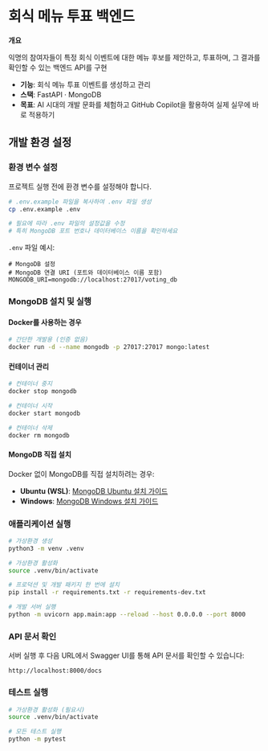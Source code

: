 # 회식 메뉴 투표 백엔드

**개요**

익명의 참여자들이 특정 회식 이벤트에 대한 메뉴 후보를 제안하고, 투표하며, 그 결과를 확인할 수 있는 백엔드 API를 구현

- **기능**: 회식 메뉴 투표 이벤트를 생성하고 관리
- **스택**: FastAPI · MongoDB
- **목표**: AI 시대의 개발 문화를 체험하고 GitHub Copilot을 활용하여 실제 실무에 바로 적용하기

## 개발 환경 설정

### 환경 변수 설정

프로젝트 실행 전에 환경 변수를 설정해야 합니다.

```bash
# .env.example 파일을 복사하여 .env 파일 생성
cp .env.example .env

# 필요에 따라 .env 파일의 설정값을 수정
# 특히 MongoDB 포트 번호나 데이터베이스 이름을 확인하세요
```

`.env` 파일 예시:
```env
# MongoDB 설정
# MongoDB 연결 URI (포트와 데이터베이스 이름 포함)
MONGODB_URI=mongodb://localhost:27017/voting_db
```

### MongoDB 설치 및 실행

#### Docker를 사용하는 경우

```bash
# 간단한 개발용 (인증 없음)
docker run -d --name mongodb -p 27017:27017 mongo:latest
```

#### 컨테이너 관리

```bash
# 컨테이너 중지
docker stop mongodb

# 컨테이너 시작
docker start mongodb

# 컨테이너 삭제
docker rm mongodb
```

#### MongoDB 직접 설치

Docker 없이 MongoDB를 직접 설치하려는 경우:

- **Ubuntu (WSL)**: [MongoDB Ubuntu 설치 가이드](https://www.mongodb.com/ko-kr/docs/manual/tutorial/install-mongodb-on-ubuntu/)
- **Windows**: [MongoDB Windows 설치 가이드](https://www.mongodb.com/ko-kr/docs/manual/tutorial/install-mongodb-on-windows/)

### 애플리케이션 실행

```bash
# 가상환경 생성
python3 -m venv .venv

# 가상환경 활성화
source .venv/bin/activate

# 프로덕션 및 개발 패키지 한 번에 설치
pip install -r requirements.txt -r requirements-dev.txt

# 개발 서버 실행
python -m uvicorn app.main:app --reload --host 0.0.0.0 --port 8000
```

### API 문서 확인

서버 실행 후 다음 URL에서 Swagger UI를 통해 API 문서를 확인할 수 있습니다:

```
http://localhost:8000/docs
```

### 테스트 실행

```bash
# 가상환경 활성화 (필요시)
source .venv/bin/activate

# 모든 테스트 실행
python -m pytest
```
